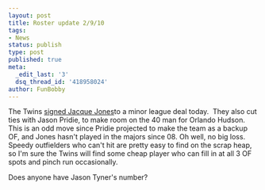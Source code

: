 ```yaml
---
layout: post
title: Roster update 2/9/10
tags:
- News
status: publish
type: post
published: true
meta:
  _edit_last: '3'
  dsq_thread_id: '418958024'
author: FunBobby
---
```

The Twins <a href="http://">signed Jacque Jones</a>to a minor league deal today.  They also cut ties with Jason Pridie, to make room on the 40 man for Orlando Hudson. This is an odd move since Pridie projected to make the team as a backup OF, and Jones hasn't played in the majors since 08. Oh well, no big loss.  Speedy outfielders who can't hit are pretty easy to find on the scrap heap, so I'm sure the Twins will find some cheap player who can fill in at all 3 OF spots and pinch run occasionally.

Does anyone have Jason Tyner's number?
